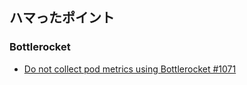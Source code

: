 ## ハマったポイント

### Bottlerocket
* [Do not collect pod metrics using Bottlerocket #1071](https://github.com/aws-observability/aws-otel-collector/issues/1071)



